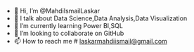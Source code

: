 - 👋 Hi, I’m @MahdiIsmailLaskar
- 👀 I talk about Data Science,Data Analysis,Data Visualization
- 🌱 I’m currently learning Power BI,SQL
- 💞️ I’m looking to collaborate on GitHub
- 📫 How to reach me # laskarmahdiismail@gmail.com

<!---
Mahdiismail/Mahdiismail is a ✨ special ✨ repository because its `README.md` (this file) appears on your GitHub profile.
You can click the Preview link to take a look at your changes.
--->
